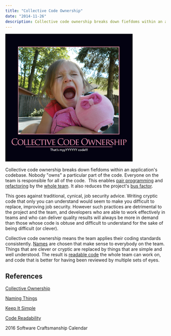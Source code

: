 ```yaml
---
title: "Collective Code Ownership"
date: "2014-11-26"
description: Collective code ownership breaks down fiefdoms within an application's codebase.
---
```


![Collective Code Ownership](images/CollectiveCodeOwnership-400x400.png)

Collective code ownership breaks down fiefdoms within an application's codebase. Nobody "owns" a particular part of the code. Everyone on the team is responsible for all of the code.  This enables [pair programming](/practices/pair-programming/) and [refactoring](/practices/refactoring/) by the [whole team](/practices/whole-team/). It also reduces the project's [bus factor](/terms/bus-factor/).

This goes against traditional, cynical, job security advice. Writing cryptic code that only you can understand would seem to make you difficult to replace, improving job security. However such practices are detrimental to the project and the team, and developers who are able to work effectively in teams and who can deliver quality results will always be more in demand than those whose code is obtuse and difficult to understand for the sake of being difficult (or clever).

Collective code ownership means the team applies their coding standards consistently. [Names](/practices/naming-things/) are chosen that make sense to everybody on the team. Things that are clever or cryptic are replaced by things that are simple and well understood. The result is [readable code](/practices/code-readability) the whole team can work on, and code that is better for having been reviewed by multiple sets of eyes.

## References

[Collective Ownership](http://www.extremeprogramming.org/rules/collective.html)

[Naming Things](/practices/naming-things)

[Keep It Simple](/principles/keep-it-simple/)

[Code Readability](/practices/code-readability/)

2016 Software Craftsmanship Calendar
